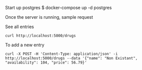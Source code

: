 

Start up postgres 
$ docker-compose up -d postgres


Once the server is running, sample request

See all entries 
```
curl http://localhost:5000/drugs

```

To add a new entry
```
curl -X POST -H 'Content-Type: application/json' -i http://localhost:5000/drugs --data '{"name": "Non Existant", "availability": 104, "price": 56.79}'
```